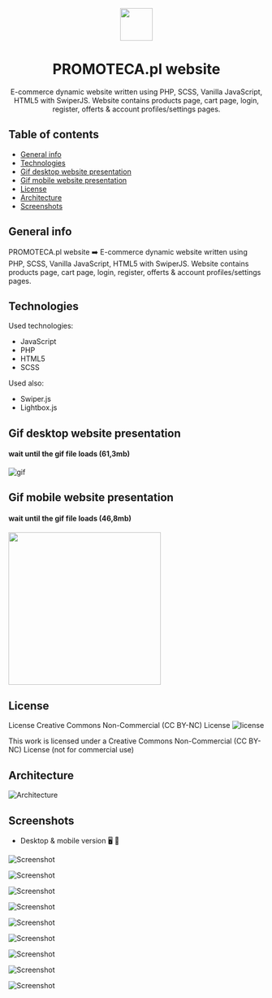<p align="center">
    <img src="./assets/icons/PROMOTECA_logo.svg" height="64"/>
</p>

<h1 align="center">PROMOTECA.pl website</h1>

<p align="center">E-commerce dynamic website written using PHP, SCSS, Vanilla JavaScript, HTML5 with SwiperJS. Website contains products page, cart page, login, register, offerts & account profiles/settings pages.
</p>

## Table of contents

- [General info](#general-info)
- [Technologies](#technologies)
- [Gif desktop website presentation](#gif-desktop-website-presentation)
- [Gif mobile website presentation](#gif-mobile-website-presentation)
- [License](#license)
- [Architecture](#architecture)
- [Screenshots](#screenshots)

## General info

PROMOTECA.pl website ➡️ E-commerce dynamic website written using PHP, SCSS, Vanilla JavaScript, HTML5 with SwiperJS. Website contains products page, cart page, login, register, offerts & account profiles/settings pages.

## Technologies

Used technologies:

- JavaScript
- PHP
- HTML5
- SCSS

Used also:

- Swiper.js
- Lightbox.js

## Gif desktop website presentation

#### wait until the gif file loads (61,3mb)

![gif](./gif/promoteca.gif)

## Gif mobile website presentation

#### wait until the gif file loads (46,8mb)

<img src="./gif/promoteca-mobile.gif" width="300"/>

## License

License Creative Commons Non-Commercial (CC BY-NC) License ![license](https://mirrors.creativecommons.org/presskit/buttons/88x31/svg/by-nc.svg)

This work is licensed under a Creative Commons Non-Commercial (CC BY-NC) License (not for commercial use)

## Architecture

![Architecture](./screenshots/architecture-promoteca.jpg)

## Screenshots

- Desktop & mobile version :desktop_computer: :iphone:

![Screenshot](./screenshots/promoteca01.jpg)

![Screenshot](./screenshots/promoteca02.jpg)

![Screenshot](./screenshots/promoteca03.jpg)

![Screenshot](./screenshots/promoteca04.jpg)

![Screenshot](./screenshots/promoteca05.jpg)

![Screenshot](./screenshots/promoteca06.jpg)

![Screenshot](./screenshots/promoteca07.jpg)

![Screenshot](./screenshots/promoteca08.jpg)

![Screenshot](./screenshots/promoteca09.jpg)
